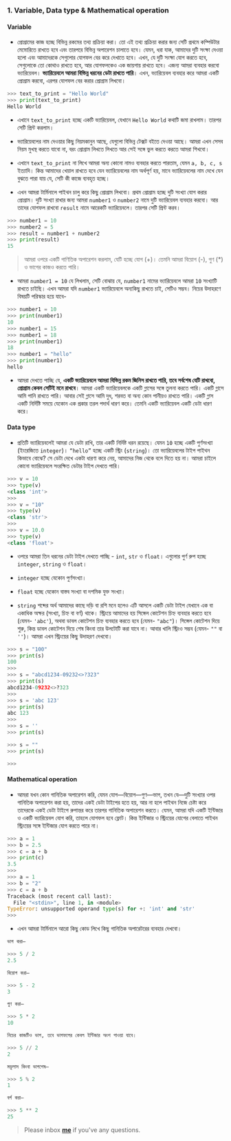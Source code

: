 ### 1. Variable, Data type & Mathematical operation


#### Variable

* প্রোগ্রামের কাজ হচ্ছে বিভিন্ন রকমের তথ্য প্রক্রিয়া করা। তো এই তথ্য প্রক্রিয়া করার জন্য সেটি প্রথমে কম্পিউটার মেমোরিতে রাখতে হবে এবং তারপরে বিভিন্ন অপারেশন চালাতে হবে। যেমন, ধরা যাক, আমাদের দুটি সংক্ষা দেওয়া হলো এবং আমাদেরকে সেগুলোর যোগফল বের করে দেখাতে হবে। এখন, যে দুটি সংক্ষা যোগ করতে হবে, সেগুলোকে তো কোথাও রাখতে হবে, আর যোগফলকেও এক জায়গায় রাখতে হবে। এজন্য আমরা ব্যবহার করবো ভ্যারিয়েবল। **ভ্যারিয়েবলে আমরা বিভিন্ন ধরনের ডেটা রাখতে পারি**। এখন, ভ্যারিয়েবল ব্যবহার করে আমরা একটি প্রোগ্রাম করবো, এরপর যোগফল বের করার প্রোগ্রাম লিখবো। 

```python
>>> text_to_print = "Hello World"
>>> print(text_to_print)
Hello World
```

* এখানে `text_to_print` হচ্ছে একটি ভ্যারিয়েবল, যেখানে `Hello World` কথাটি জমা রাখলাম। তারপর সেটি প্রিন্ট করলাম।

* ভ্যারিয়েবলের নাম দেওয়ার কিছু নিয়মকানুন আছে, 	যেগুলো বিভিন্ন টেক্সট বইতে দেওয়া আছে। আমরা এখন সেসব নিয়ম মুখস্থ করতে যাবো না, বরং প্রোগ্রাম লিখতে লিখতে আর সেই সঙ্গে ভুল করতে করতে আমরা শিখবো।

* এখানে `text_to_print` না লিখে আমরা অন্য কোনো নামও ব্যবহার করতে পারতাম, যেমন `a, b, c, s` ইত্যাদি। কিন্ত আমাদের খেয়াল রাখতে হবে যেন ভ্যারিয়েবলের নাম অর্থপূর্ণ হয়, মানে ভ্যারিয়েবলের নাম দেখে যেন বুঝতে পারা যায় যে, সেটি কী কাজে ব্যবহৃত হচ্ছে।

* এখন আমরা টার্মিনালে পাইথন চালু করে কিছু প্রোগ্রাম লিখবো। প্রথম প্রোগ্রাম হচ্ছে দুটি সংখ্যা যোগ করার প্রোগ্রাম। দুটি সংখ্যা রাখার জন্য আমরা `number1`  ও `number2` নামে দুটি ভ্যারিয়েবল ব্যবহার করবো। আর তাদের যোগফল রাখবো `result` নামে আরেকটি ভ্যারিয়েবলে। তারপর সেটি প্রিন্ট করব।

```python
>>> number1 = 10
>>> number2 = 5
>>> result = number1 + number2
>>> print(result)
15
```

> আমরা ওপরে একটি গাণিতিক অপারেশন করলাম, যেটি হচ্ছে যোগ (+)। তেমনি আমরা বিয়োগ (-), গুণ (*) ও ভাগের কাজও করতে পারি।


* আমরা `number1 = 10` যে লিখলাম, সেটি বোঝায় যে, `number1` নামের ভ্যারিয়েবলে আমরা `10` সংখ্যাটি রাখতে চাইছি। এখন আমরা যদি `number1` ভ্যারিয়েবলে অন্যকিছু রাখতে চাই, সেটিও সম্ভব। নিচের উদাহরণে বিষয়টি পরিস্কার হয়ে যাবে-

```python
>>> number1 = 10
>>> print(number1)
10
>>> number1 = 15
>>> number1 = 18
>>> print(number1)
18
>>> number1 = "hello"
>>> print(number1)
hello
```

* আমরা দেখতে পাচ্ছি যে, **একটি ভ্যারিয়েবলে আমরা বিভিন্ন রকম জিনিস রাখতে পারি, তবে সর্বশেষ যেটি রাখবো, প্রোগ্রাম কেবল সেটিই মনে রাখবে**। আমরা একটি ভ্যারিয়েবলকে একটি গ্লাসের সঙ্গে তুলনা করতে পারি। একটি গ্লাসে আমি পানি রাখতে পারি। আবার সেই গ্লাসে আমি দুধ, শরবত বা অন্য কোন পানীয়ও রাখতে পারি। একটি গ্লাস একটি নির্দিষ্টি সময়ে যেকোন এক প্রকার তরল পদার্থ ধারণ করে। তেমনি একটি ভ্যারিয়েবল একটি ডেটা ধারণ করে। 

#### Data type

* প্রতিটি ভ্যারিয়েবলেই আমরা যে ডেটা রাখি, তার একটি নির্দিষ্ট ধরন রয়েছে। যেমন `10` হচ্ছে একটি পুর্ণসংখ্যা (ইংরেজিতে `integer`)। `“hello”` হচ্ছে একটি স্ট্রিং (`string`)। তো ভ্যারিয়েবলের টাইপ পাইথন কিভাবে বোঝে? সে ডেটা দেখে একটা ধারণা করে নেয়, আমাদের নিজ থেকে বলে দিতে হয় না। আমরা চাইলে কোনো ভ্যারিয়েবলে সংরক্ষিত ডেটার টাইপ দেখতে পারি। 

```python
>>> v = 10
>>> type(v)
<class 'int'>
>>> 
>>> v = "10"
>>> type(v)
<class 'str'>
>>> 
>>> v = 10.0
>>> type(v)
<class 'float'>
```

* ওপরে আমরা তিন ধরনের ডেটা টাইপ দেখতে পাচ্ছি - `int`, `str` ও `float`। এগুলোর পুর্ণ রুপ হচ্ছে `integer`, `string` ও `float`।

* `integer`  হচ্ছে যেকোন পুর্ণসংখ্যা।

* `float` হচ্ছে যেকোন বাস্তব সংখ্যা বা দশমিক যুক্ত সংখ্যা। 

*  `string` শব্দের অর্থ আমাদের কাছে দড়ি বা রশি মনে হলেও এটি আসলে একটি ডেটা টাইপ যেখানে এক বা একাধিক অক্ষর (সংখ্যা, চিহ্ন বা বর্ণ) থাকে। স্ট্রিংয়ে আমাদের হয় সিঙ্গেল কোটেশন চিহ্ন ব্যবহার করতে হবে (যেমন-  `'abc'`), অথবা ডাবল কোটেশন চিহ্ন ব্যবহার করতে হবে (যেমন-  `"abc"`)। সিঙ্গেল কোটেশন দিয়ে শুরু, কিন্ত ডাবল কোটেশন দিয়ে শেষ কিংবা তার উলটোটি করা যাবে না। আবার খালি স্ট্রিংও সম্ভব (যেমন-  `""` বা  `''`)। আমরা এখন স্ট্রিংয়ের কিছু উদাহরণ দেখবো। 

```python
>>> s = "100"
>>> print(s)
100
>>> 
>>> s = "abcd1234-09232<>?323"
>>> print(s)
abcd1234-09232<>?323
>>> 
>>> s = 'abc 123'
>>> print(s)
abc 123
>>> 
>>> s = ''
>>> print(s)

>>> s = ""
>>> print(s)

>>>
```

#### Mathematical operation

* আমরা যখন কোন গানিতিক অপারেশন করি, যেমন যোগ—বিয়োগ—গুণ—ভাগ, তখন যে—দুটি সংখ্যার ওপর গানিতিক অপারেশন করা হয়, তাদের একই ডেটা টাইপের হতে হয়, আর  না হলে পাইথন নিজে চেষ্টা করে তাদেরকে একই ডেটা টাইপে রুপান্তর করে তারপর গানিতিক অপারেশন করতে। যেমন, আমরা যদি একটি ইন্টিজার ও একটি ভ্যারিয়েবল যোগ করি, তাহলে যোগফল হবে ফ্লোট। কিন্ত ইন্টিজার ও স্ট্রিংয়ের যোগের বেলাতে পাইথন স্ট্রিংয়ের সঙ্গে ইন্টিজার যোগ করতে পারে না। 

```python
>>> a = 1
>>> b = 2.5
>>> c = a + b
>>> print(c)
3.5
>>> 
>>> a = 1
>>> b = "2"
>>> c = a + b
Traceback (most recent call last):
  File "<stdin>", line 1, in <module>
TypeError: unsupported operand type(s) for +: 'int' and 'str'
>>> 
```

* এখন আমরা টার্মিনালে আরো কিছু কোড লিখে কিছু গানিতিক অপারেটরের ব্যবহার দেখবো।


```python
ভাগ করা—

>>> 5 / 2
2.5

```

```python
বিয়োগ করা—

>>> 5 - 2
3 
```

```python
গুণ করা— 

>>> 5 * 2
10
```

```python
নিচের কাজটিও ভাগ, তবে ভাগফলের কেবল ইন্টিজার অংশ পাওয়া যাবে।

>>> 5 // 2
2 
```

```python
মডুলাস কিংবা ভাগশেষ—

>>> 5 % 2
1
```

```python
বর্গ করা— 

>>> 5 ** 2
25
```


> Please inbox **[me](https://www.facebook.com/shoriot)** if you've any questions.